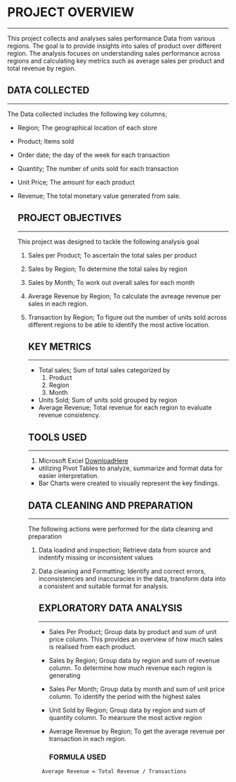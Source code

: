 # PROJECT OVERVIEW
----
This project collects and analyses sales performance Data from various regions.
The goal is to provide insights into sales of product over different region. The analysis focuses on understanding sales performance across regions and calculating key metrics such as average sales per product and total revenue by region. 


## DATA COLLECTED
---
The Data collected includes the following key columns;
- Region; The geographical location of each store
- Product; Items sold
- Order date; the day of the week for each transaction
- Quantity; The number of units sold for each transaction
- Unit Price; The amount for each product
- Revenue; The total monetary value generated from sale.
  

  ## PROJECT OBJECTIVES
  ---
  This project was designed to tackle the following analysis goal
  1. Sales per Product; To ascertain the total sales per product
  2. Sales by Region; To determine the total sales by region
  3. Sales by Month; To work out overall sales for each month
  4. Average Revenue by Region; To calculate the avreage revenue per sales in each region.
  5. Transaction by Region; To figure out the number of units sold across different regions to be able to identify the most active location.
     
 
     ## KEY METRICS
     ---
     - Total sales; Sum of total sales categorized by
       1. Product
       2. Region
       3. Month
     -  Units Sold; Sum of units sold grouped by region
     -  Average Revenue; Total revenue for each region to evaluate revenue consistency.
    

     ## TOOLS USED
     ---
     1. Microsoft Excel [DownloadHere](https://www.microsoft.com)
     - utilizing Pivot Tables to analyze, summarize and format data for easier interpretation.
     - Bar Charts were created to visually represent the key findings. 
    

     ## DATA CLEANING AND PREPARATION
     ---
     The following actions were performed for the data cleaning and preparation
       1. Data loadind and inspection; Retrieve data from source and indentify missing or inconsistent values
       2. Data cleaning and Formatting; Identify and correct errors, inconsistencies and inaccuracies in the data, transform data into a consistent and suitable format for analysis.


          ## EXPLORATORY DATA ANALYSIS
          ---
          - Sales Per Product; Group data by product and sum of unit price column. This provides an overview of how much sales is realised from each product.
          - Sales by Region; Group data by region and sum of revenue column. To determine how much revenue each region is generating
          - Sales Per Month; Group data by month and sum of unit price column. To identify the period with the highest sales
          - Unit Sold by Region; Group data by region and sum of quantity column. To mearsure the most active region
          - Average Revenue by Region; To get the average revenue per transaction in each region.
         

            ### FORMULA USED

           ``` Average Revenue = Total Revenue / Transactions```

     
  
